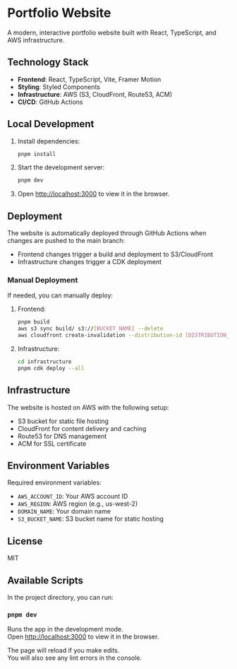 # Portfolio Website

A modern, interactive portfolio website built with React, TypeScript, and AWS infrastructure.

## Technology Stack

- **Frontend**: React, TypeScript, Vite, Framer Motion
- **Styling**: Styled Components
- **Infrastructure**: AWS (S3, CloudFront, Route53, ACM)
- **CI/CD**: GitHub Actions

## Local Development

1. Install dependencies:
   ```bash
   pnpm install
   ```

2. Start the development server:
   ```bash
   pnpm dev
   ```

3. Open [http://localhost:3000](http://localhost:3000) to view it in the browser.

## Deployment

The website is automatically deployed through GitHub Actions when changes are pushed to the main branch:

- Frontend changes trigger a build and deployment to S3/CloudFront
- Infrastructure changes trigger a CDK deployment

### Manual Deployment

If needed, you can manually deploy:

1. Frontend:
   ```bash
   pnpm build
   aws s3 sync build/ s3://[BUCKET_NAME] --delete
   aws cloudfront create-invalidation --distribution-id [DISTRIBUTION_ID] --paths "/*"
   ```

2. Infrastructure:
   ```bash
   cd infrastructure
   pnpm cdk deploy --all
   ```

## Infrastructure

The website is hosted on AWS with the following setup:

- S3 bucket for static file hosting
- CloudFront for content delivery and caching
- Route53 for DNS management
- ACM for SSL certificate

## Environment Variables

Required environment variables:
- `AWS_ACCOUNT_ID`: Your AWS account ID
- `AWS_REGION`: AWS region (e.g., us-west-2)
- `DOMAIN_NAME`: Your domain name
- `S3_BUCKET_NAME`: S3 bucket name for static hosting

## License

MIT

## Available Scripts

In the project directory, you can run:

### `pnpm dev`

Runs the app in the development mode.<br />
Open [http://localhost:3000](http://localhost:3000) to view it in the browser.

The page will reload if you make edits.<br />
You will also see any lint errors in the console.
